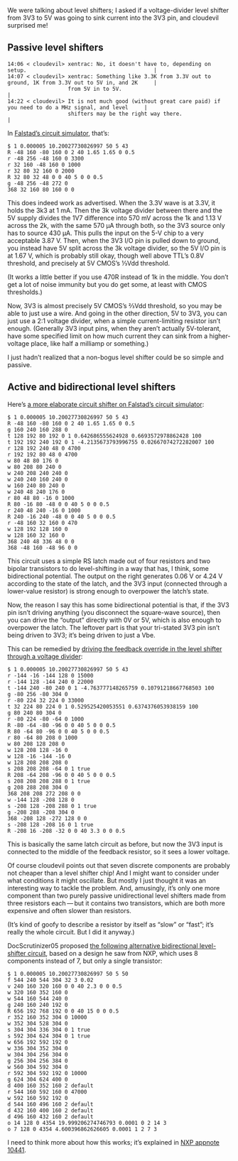 We were talking about level shifters; I asked if a voltage-divider
level shifter from 3V3 to 5V was going to sink current into the 3V3
pin, and cloudevil surprised me!

Passive level shifters
----------------------

    14:06 < cloudevil> xentrac: No, it doesn't have to, depending on setup.                                        |
    14:07 < cloudevil> xentrac: Something like 3.3K from 3.3V out to ground, 1K from 3.3V out to 5V in, and 2K     |
                       from 5V in to 5V.                                                                           |
    14:22 < cloudevil> It is not much good (without great care paid) if you need to do a MHz signal, and level     |
                       shifters may be the right way there.                                                        |

In [Falstad’s circuit simulator][0], that’s:

    $ 1 0.000005 10.20027730826997 50 5 43
    R -48 160 -80 160 0 2 40 1.65 1.65 0 0.5
    r -48 256 -48 160 0 3300
    r 32 160 -48 160 0 1000
    r 32 80 32 160 0 2000
    R 32 80 32 48 0 0 40 5 0 0 0.5
    g -48 256 -48 272 0
    368 32 160 80 160 0 0

[0]: https://www.falstad.com/circuit/circuitjs.html?ctz=CQAgjCAMB0l3BWcMBMcUHYMGZIA4UA2ATmIxAUgpABZsAoAJRAFoa9xCqW8qwuoIFLT7RCSMGKRUYCegCdW7IQkJKO-GSGy5IC7cM3rOWsPH3ZhvAycFo4TG9cu0OWmlWmDZ9AObGUVQCMYT1sQg4XI2sjGXogA

This does indeed work as advertised.  When the 3.3V wave is at 3.3V,
it holds the 3k3 at 1 mA.  Then the 3k voltage divider between there
and the 5V supply divides the 1V7 difference into 570 mV across the 1k
and 1.13 V across the 2k, with the same 570 μA through both, so the
3V3 source only has to source 430 μA.  This pulls the input on the 5-V
chip to a very acceptable 3.87 V.  Then, when the 3V3 I/O pin is
pulled down to ground, you instead have 5V split across the 3k voltage
divider, so the 5V I/O pin is at 1.67 V, which is probably still okay,
though well above TTL’s 0.8V threshold, and precisely at 5V CMOS’s
⅓Vdd threshold.

(It works a little better if you use 470R instead of 1k in the middle.
You don’t get a lot of noise immunity but you do get some, at least
with CMOS thresholds.)

Now, 3V3 is almost precisely 5V CMOS’s ⅔Vdd threshold, so you may be
able to just use a wire.  And going in the other direction, 5V to 3V3,
you can just use a 2:1 voltage divider, when a simple current-limiting
resistor isn’t enough.  (Generally 3V3 input pins, when they aren’t
actually 5V-tolerant, have some specified limit on how much current
they can sink from a higher-voltage place, like half a milliamp or
something.)

I just hadn’t realized that a non-bogus level shifter could be so
simple and passive.

Active and bidirectional level shifters
---------------------------------------

Here’s [a more elaborate circuit shifter on Falstad’s circuit
simulator][1]:

    $ 1 0.000005 10.20027730826997 50 5 43
    R -48 160 -80 160 0 2 40 1.65 1.65 0 0.5
    g 160 240 160 288 0
    t 128 192 80 192 0 1 0.642686555624928 0.6693572978862428 100
    t 192 192 240 192 0 1 -4.2135673793996755 0.02667074272282007 100
    r 128 192 240 48 0 4700
    r 192 192 80 48 0 4700
    w 80 48 80 176 0
    w 80 208 80 240 0
    w 240 208 240 240 0
    w 240 240 160 240 0
    w 160 240 80 240 0
    w 240 48 240 176 0
    r 80 48 80 -16 0 1000
    R 80 -16 80 -48 0 0 40 5 0 0 0.5
    r 240 48 240 -16 0 1000
    R 240 -16 240 -48 0 0 40 5 0 0 0.5
    r -48 160 32 160 0 470
    w 128 192 128 160 0
    w 128 160 32 160 0
    368 240 48 336 48 0 0
    368 -48 160 -48 96 0 0

[1]: https://www.falstad.com/circuit/circuitjs.html?ctz=CQAgjCAMB0l3BWcMBMcUHYMGZIA4UA2ATmIxAUgpABZsAoAJRAFoa9xCqW8qwuoIFLT7RCSMGKRUYCegHNOVFDT4CUeDpHoAXcBvDFhvQ8L5QxNInnEIEhFUYIXCJbAgwoymh1eLJtPTAjUyFVUPM2aBQwd0IcDGJsUlctWCJ4yAwrTw084TA4egAnfQ5g4RUqdkEaDCLSitCTGur67QB3EBaOEzAMQih6LpM0XuVwzrDlfGm5qaq5-gmZYaU50cm1xZrF-sHtUp7u7n5BQqLmExYz69baqmlBWRK53fCbg4DtZkXPubYWge1BkFjkpUB62wBQEbSmYAMTQR5Vha2RUJhq2whA4Ow42GxtCB2mxHEhy1YNWIX20QA

This circuit uses a simple RS latch made out of four resistors and two
bipolar transistors to do level-shifting in a way that has, I think,
some bidirectional potential.  The output on the right generates
0.06 V or 4.24 V according to the state of the latch, and the 3V3
input (connected through a lower-value resistor) is strong enough to
overpower the latch’s state.

Now, the reason I say this has some bidirectional potential is that,
if the 3V3 pin isn’t driving anything (you disconnect the square-wave
source), then you can drive the “output” directly with 0V or 5V, which
is also enough to overpower the latch.  The leftover part is that your
tri-stated 3V3 pin isn’t being driven to 3V3; it’s being driven to
just a Vbe.

This can be remedied by [driving the feedback override in the level
shifter through a voltage divider][2]:

    $ 1 0.000005 10.20027730826997 50 5 43
    r -144 -16 -144 128 0 15000
    r -144 128 -144 240 0 22000
    t -144 240 -80 240 0 1 -4.763777148265759 0.10791218667768503 100
    g -80 256 -80 304 0
    r -80 224 32 224 0 33000
    t 32 224 80 224 0 1 0.529525420053551 0.6374376053938159 100
    g 80 240 80 304 0
    r -80 224 -80 -64 0 1000
    R -80 -64 -80 -96 0 0 40 5 0 0 0.5
    R 80 -64 80 -96 0 0 40 5 0 0 0.5
    r 80 -64 80 208 0 1000
    w 80 208 128 208 0
    w 128 208 128 -16 0
    w 128 -16 -144 -16 0
    w 128 208 208 208 0
    s 208 208 208 -64 0 1 true
    R 208 -64 208 -96 0 0 40 5 0 0 0.5
    s 208 208 208 288 0 1 true
    g 208 288 208 304 0
    368 208 208 272 208 0 0
    w -144 128 -208 128 0
    s -208 128 -208 288 0 1 true
    g -208 288 -208 304 0
    368 -208 128 -272 128 0 0
    s -208 128 -208 16 0 1 true
    R -208 16 -208 -32 0 0 40 3.3 0 0 0.5

[2]: https://www.falstad.com/circuit/circuitjs.html?ctz=CQAgjCAMB0l3BWcMBMcUHYMGZIA4UA2ATmIxAUgpABZsAoAJxAFowabWxCuPwU8UcJThNenMAPEgUNKlRRpRAF2myqLPArlCILGtAyFsWDOwKEEGBMSjQwkDMUlg8hQlkJ4axQQ8j0AOasWjIIPJpUuJwBzJEysiDYKAkxSbgqSSmKnKE5unYIKMRFCDRKCNhlBHbGGHRGkJXE2HhgCH6iwXk6odFQYvH58SyEaf4BAEohGmMzrMQ88rRUSMswCPTToaO5GotCVDprh9CbzDtzefi68PQA7iDXflJoggGPkoJv-IJsSw9flwIuxOP8Bp9Xjcfj8AgBnGTQpF-OZUCDKRgAVwApltESjOD8WAdlsdDoV6AiYciZHh3uAQBicUF8bTvjd+gFsF5WTCMNkbvJAWw+F9WD8xfDxTcxSwYXSCkzccE5dCFarBJz6Ny-hKpHL+UChQiNUDTdxFVjcdNzREiclyTpsNBsOSNvQgA

This is basically the same latch circuit as before, but now the 3V3
input is connected to the middle of the feedback resistor, so it sees
a lower voltage.

Of course cloudevil points out that seven discrete components are
probably not cheaper than a level shifter chip!  And I might want to
consider under what conditions it might oscillate.  But mostly I just
thought it was an interesting way to tackle the problem.  And,
amusingly, it’s only one more component than two purely passive
unidirectional level shifters made from three resistors each — but it
contains two transistors, which are both more expensive and often
slower than resistors.

(It’s kind of goofy to describe a resistor by itself as “slow” or
“fast”; it’s really the whole circuit.  But I did it anyway.)

DocScrutinizer05 proposed [the following alternative bidirectional
level-shifter circuit][3], based on a design he saw from NXP, which
uses 8 components instead of 7, but only a single transistor:

    $ 1 0.000005 10.20027730826997 50 5 50
    f 544 240 544 304 32 3 0.02
    v 240 160 320 160 0 0 40 2.3 0 0 0.5
    w 320 160 352 160 0
    w 544 160 544 240 0
    g 240 160 240 192 0
    R 656 192 768 192 0 0 40 15 0 0 0.5
    r 352 160 352 304 0 10000
    w 352 304 528 304 0
    s 304 304 336 304 0 1 true
    s 592 304 624 304 0 1 true
    w 656 192 592 192 0
    w 336 304 352 304 0
    w 304 304 256 304 0
    g 256 304 256 384 0
    w 560 304 592 304 0
    r 592 304 592 192 0 10000
    g 624 304 624 400 0
    d 400 160 352 160 2 default
    r 544 160 592 160 0 47000
    w 592 160 592 192 0
    d 544 160 496 160 2 default
    d 432 160 400 160 2 default
    d 496 160 432 160 2 default
    o 14 128 0 4354 19.999206274746793 0.0001 0 2 14 3
    o 7 128 0 4354 4.600396862626605 0.0001 1 2 7 3

[3]: http://www.falstad.com/circuit/circuitjs.html?ctz=CQAgjCAMB0l3BWcMBMcUHYMGZIA4UA2ATmIxAUgosgCgAzCgFiZBSaoRZF1exR5RYKWgDc2HcISr8qYaVEWSU0bIqowEtAO480UmQgHyNO5qxPmJpgObWD9sMQF0ASiEIJC4ZyAyE8HxclOSQNIS0AJx4jB2xY3kUweDpdeIFEo0DEugBnHkg+Qp5sbxzwEAAXSIBXAFNafIRfRMJ2AtY5KtqG3U9vJwFm419UkrLi9I6oM0TElC9pujsFidZVnjxOsy8ZYuGl2miDzN9BpJTaOzai1huQDlMAEwe4ONjLASe6+gBDGoANpUjlZLAdLFQmBh4DszgpwaNaC8uBYFExiAMFF8fv8gUiHvwHI8HNi-oDgS90ZjIYTPiBvmS8QB7cAWFCBGlcHzQUjOSBtDBQpiEDDENQweAQKjGPi0FnkMDspTxVhMaDSSDYDF4Nq66RhWBwCAQATkbC0IA

I need to think more about how this works; it’s explained in [NXP
appnote 10441][4].

[4]: https://www.nxp.com/docs/en/application-note/AN10441.pdf
